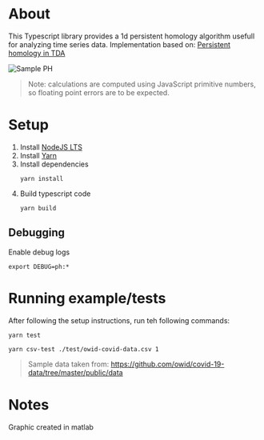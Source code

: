 # About

This Typescript library provides a 1d persistent homology algorithm usefull for analyzing time series data. Implementation based on: [Persistent homology in TDA](https://geometrica.saclay.inria.fr/team/Fred.Chazal/Barcelona2016/slides/PersistenceForTDA.pdf)

![Sample PH](https://raw.github.com/chriswoodle/persistent-homology-time-series-js/master/example.png)

> Note: calculations are computed using JavaScript primitive numbers, so floating point errors are to be expected.

# Setup

1. Install [NodeJS LTS](https://nodejs.org/en/)
2. Install [Yarn](https://classic.yarnpkg.com/lang/en/)
3. Install dependencies
    ```
    yarn install
    ```
4. Build typescript code
    ```
    yarn build
    ```

## Debugging
Enable debug logs
```
export DEBUG=ph:*
```

# Running example/tests
After following the setup instructions, run teh following commands:

```
yarn test
```

```
yarn csv-test ./test/owid-covid-data.csv 1
```

> Sample data taken from: https://github.com/owid/covid-19-data/tree/master/public/data

# Notes
Graphic created in matlab